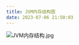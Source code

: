 ```yaml
---
title: JVM内存结构图
date: 2023-07-06 21:50:03
---
```


![JVM内存结构.jpg](http://cxy-csx.top/1649605438449-d3c51cda-b7d9-4909-8e96-b39b05a328c3.jpeg)
